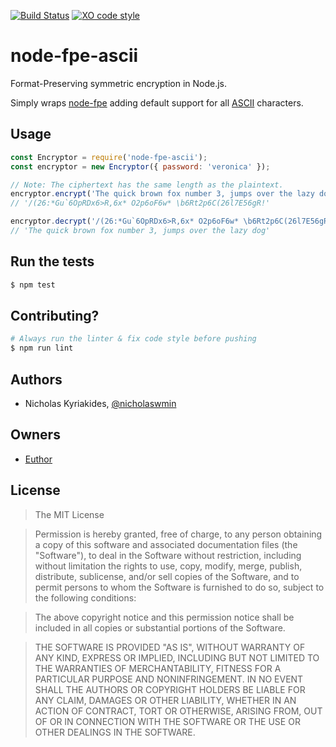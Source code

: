 [![Build Status](https://travis-ci.org/Euthor/node-fpe-ascii.svg?branch=master)](https://travis-ci.org/Euthor/node-fpe-ascii)
[![XO code style](https://img.shields.io/badge/code_style-XO-5ed9c7.svg)](https://github.com/sindresorhus/xo)

# node-fpe-ascii
Format-Preserving symmetric encryption in Node.js.

Simply wraps [node-fpe][1] adding default support for all [ASCII][2] characters.

## Usage

```javascript
const Encryptor = require('node-fpe-ascii');
const encryptor = new Encryptor({ password: 'veronica' });

// Note: The ciphertext has the same length as the plaintext.
encryptor.encrypt('The quick brown fox number 3, jumps over the lazy dog')
// '/(26:*Gu`6OpRDx6>R,6x* O2p6oF6w* \b6Rt2p6C(26l7E56gR!'

encryptor.decrypt('/(26:*Gu`6OpRDx6>R,6x* O2p6oF6w* \b6Rt2p6C(26l7E56gR!')
// 'The quick brown fox number 3, jumps over the lazy dog'
```

## Run the tests

```bash
$ npm test
```

## Contributing?

```bash
# Always run the linter & fix code style before pushing
$ npm run lint
```

## Authors

- Nicholas Kyriakides, [@nicholaswmin][3]

## Owners

- [Euthor][4]

## License

> The MIT License

> Permission is hereby granted, free of charge, to any person obtaining a copy
of this software and associated documentation files (the "Software"), to deal
in the Software without restriction, including without limitation the rights
to use, copy, modify, merge, publish, distribute, sublicense, and/or sell
copies of the Software, and to permit persons to whom the Software is
furnished to do so, subject to the following conditions:

> The above copyright notice and this permission notice shall be included in all
copies or substantial portions of the Software.

> THE SOFTWARE IS PROVIDED "AS IS", WITHOUT WARRANTY OF ANY KIND, EXPRESS OR
IMPLIED, INCLUDING BUT NOT LIMITED TO THE WARRANTIES OF MERCHANTABILITY,
FITNESS FOR A PARTICULAR PURPOSE AND NONINFRINGEMENT. IN NO EVENT SHALL THE
AUTHORS OR COPYRIGHT HOLDERS BE LIABLE FOR ANY CLAIM, DAMAGES OR OTHER
LIABILITY, WHETHER IN AN ACTION OF CONTRACT, TORT OR OTHERWISE, ARISING FROM,
OUT OF OR IN CONNECTION WITH THE SOFTWARE OR THE USE OR OTHER DEALINGS IN THE
SOFTWARE.


[1]: https://www.npmjs.com/package/node-fpe
[2]: http://ee.hawaii.edu/~tep/EE160/Book/chap4/subsection2.1.1.1.html
[3]: https://github.com/nicholaswmin
[4]: https://github.com/Euthor
